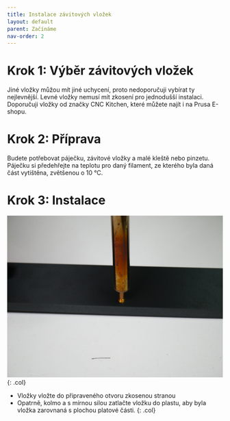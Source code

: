 ```yaml
---
title: Instalace závitových vložek
layout: default
parent: Začínáme
nav-order: 2
---
```


# **Krok 1:** Výběr závitových vložek

Jiné vložky můžou mít jiné uchycení, proto nedoporučuji vybírat ty nejlevnější. Levné vložky nemusí mít zkosení pro jednodušší instalaci. Doporučuji vložky od značky CNC Kitchen, které můžete najít i na Prusa E-shopu.
<br style="clear: left;" />

# **Krok 2:** Příprava
Budete potřebovat páječku, závitové vložky a malé kleště nebo pinzetu. Páječku si předehřejte na teplotu pro daný filament, ze kterého byla daná část vytištěna, zvětšenou o 10 °C.

# **Krok 3:** Instalace
![alt](/images/P1470372.JPG){: .col}
-	Vložky vložte do připraveného otvoru zkosenou stranou
-	Opatrně, kolmo a s mírnou silou zatlačte vložku do plastu, aby byla vložka zarovnaná s plochou platové části.
{: .col}